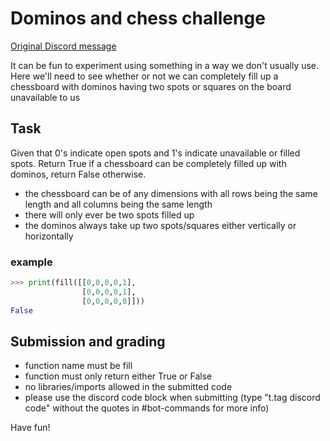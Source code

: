 # Dominos and chess challenge

[Original Discord message](https://discordapp.com/channels/501090983539245061/680851798340272141/729712703999836271)

It can be fun to experiment using something in a way we don't usually use. Here we'll need to see whether or not we can completely fill up a chessboard with dominos having two spots or squares on the board unavailable to us

## Task

Given that 0's indicate open spots and 1's indicate unavailable or filled spots. Return True if a chessboard can be completely filled up with dominos, return False otherwise.

- the chessboard can be of any dimensions with all rows being the same length and all columns being the same length
- there will only ever be two spots filled up
- the dominos always take up two spots/squares either vertically or horizontally

### example

```python
>>> print(fill([[0,0,0,0,1],
                [0,0,0,0,1],
                [0,0,0,0,0]]))
False
```

## Submission and grading

- function name must be fill
- function must only return either True or False
- no libraries/imports allowed in the submitted code
- please use the discord code block when submitting (type "t.tag discord code" without the quotes in #bot-commands for more info)

Have fun!
